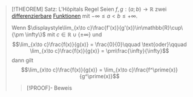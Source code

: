 > [!THEOREM] Satz: L'Hôpitals Regel
> Seien  $f, g: (a;b) \to \mathbb{R}$ zwei [differenzierbare](../Differentiation/Ableitung%20und%20Differenzierbarkeit.md) [Funktionen](../../Funktionen/Funktion.md) mit $-\infty \le a \lt b \le +\infty$. 
> 
> Wenn $\displaystyle\lim_{x\to c}\frac{f'(x)}{g'(x)}\in\mathbb{R}\cup\{\pm \infty\}$ mit $c\in \mathbb{R} \cup \{\pm\infty\}$ und
> $$\lim_{x\to c}\frac{f(x)}{g(x)} = \frac{0}{0}\qquad \text{oder}\qquad \lim_{x\to c}\frac{f(x)}{g(x)} = \pm\frac{\infty}{\infty}$$
>  dann gilt
>  $$\lim_{x\to c}\frac{f(x)}{g(x)} = \lim_{x\to c}\frac{f^\prime(x)}{g^\prime(x)}$$
> > [!PROOF]- Beweis
> 